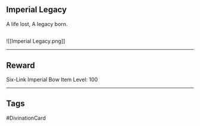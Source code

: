 ## Imperial Legacy
A life lost, A legacy born.
## 
![[Imperial Legacy.png]]

---
## Reward
Six-Link Imperial Bow
Item Level: 100

---
## Tags
#DivinationCard